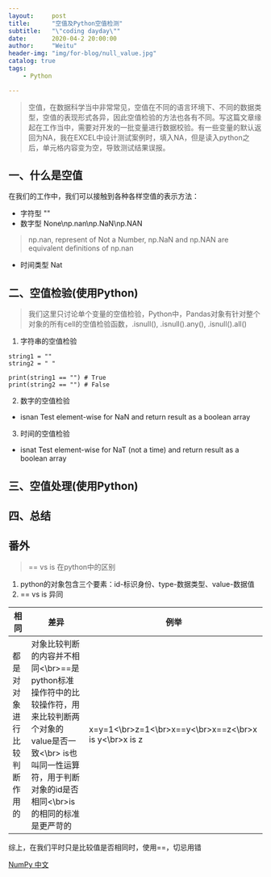 ```yaml
---
layout:     post
title:      "空值及Python空值检测"
subtitle:   "\"coding dayday\""
date:       2020-04-2 20:00:00
author:     "Weitu"
header-img: "img/for-blog/null_value.jpg"
catalog: true
tags:
    - Python

---
```


> 空值，在数据科学当中非常常见，空值在不同的语言环境下、不同的数据类型，空值的表现形式各异，因此空值检验的方法也各有不同。写这篇文章缘起在工作当中，需要对开发的一批变量进行数据校验。有一些变量的默认返回为NA，我在EXCEL中设计测试案例时，填入NA，但是读入python之后，单元格内容变为空，导致测试结果误报。

## 一、什么是空值

在我们的工作中，我们可以接触到各种各样空值的表示方法：
- 字符型 ""
- 数字型 None\np.nan\np.NaN\np.NAN
> np.nan, represent of Not a Number, np.NaN and np.NAN are equivalent definitions of np.nan
- 时间类型 Nat


## 二、空值检验(使用Python)
> 我们这里只讨论单个变量的空值检验，Python中，Pandas对象有针对整个对象的所有cell的空值检验函数，.isnull(), .isnull().any(), .isnull().all()

1. 字符串的空值检验

```
string1 = ""
string2 = " "

print(string1 == "") # True
print(string2 == "") # False

```

2. 数字的空值检验

- isnan Test element-wise for NaN and return result as a boolean array


3. 时间的空值检验
- isnat Test element-wise for NaT (not a time) and return result as a boolean array




## 三、空值处理(使用Python)
## 四、总结

## 番外
> == vs is 在python中的区别

1. python的对象包含三个要素：id-标识身份、type-数据类型、value-数据值
2. == vs is 异同

| 相同 |  差异 | 例举 |
| ------ | ------ | ------ |
|都是对对象进行比较判断作用的|对象比较判断的内容并不相同<\br>==是python标准操作符中的比较操作符，用来比较判断两个对象的value是否一致<\br> is也叫同一性运算符，用于判断对象的id是否相同<\br>is的相同的标准是更严苛的|x=y=1<\br>z=1<\br>x==y<\br>x==z<\br>x is y<\br>x is z|

综上，在我们平时只是比较值是否相同时，使用==，切忌用错

[NumPy 中文](https://www.numpy.org.cn/)